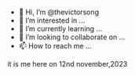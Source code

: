 - 👋 Hi, I’m @thevictorsong
- 👀 I’m interested in ...
- 🌱 I’m currently learning ...
- 💞️ I’m looking to collaborate on ...
- 📫 How to reach me ...

<!---
thevictorsong/thevictorsong is a ✨ special ✨ repository because its `README.md` (this file) appears on your GitHub profile.
You can click the Preview link to take a look at your changes.
--->
it is me here on 12nd november,2023
